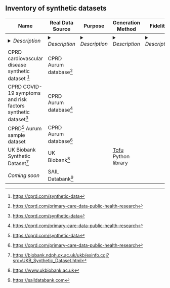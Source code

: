  ## Inventory of synthetic datasets

<!--/This information may would be good to collate in some sort of web dashboard. Large tables in a markdown file get a bit cumbersome to edit. -->

| Name | Real Data Source | Purpose | Generation Method | Fidelity | Cost  | DLA | Infrastructure e.g. TRE | Other |
|---|---|---|---|---|---|---|---|---|
| <details> <summary>*Description*</summary> Name of the synthetic dataset </details> |  <details> <summary>*Description*</summary> Name of a real dataset, which the synthetic dataset is based on </details>  |  <details> <summary>*Description*</summary> Intended purpose for the synthetic dataset </details>  |  <details> <summary>*Description*</summary> How the synthetic dataset was generated </details>  |  <details> <summary>*Description*</summary> Degree to which the synthetic dataset matches the statistical properties of the real dataset </details>  |  <details> <summary>*Description*</summary> Cost to access the synthetic dataset and for how long </details>  |  <details> <summary>*Description*</summary> Data License Agreement </details>  |  <details> <summary>*Description*</summary> Is data access given within an existing infrastructure? </details>  |  <details> <summary>*Description*</summary> Other relevant details about the real/synthetic dataset </details>  |
|CPRD cardiovascular disease synthetic dataset [^1] | CPRD Aurum database[^2] |  |    |   |                       |   | | |
|CPRD COVID-19 symptoms and risk factors synthetic dataset[^1] | CPRD Aurum database[^2] |             |    |   |                       |   | | |
|CPRD[^1]  Aurum sample dataset | CPRD Aurum database[^2] |             |    |   |                       |   | | |
|UK Biobank Synthetic Dataset[^3] | UK Biobank[^4] |             |[Tofu](https://github.com/spiros/tofu) Python library  |   |                       |   | ||
|_Coming soon_| SAIL Databank[^5]   |             |    |   |                       |   | | |

<!--/ Chris Orton: "PIONEER Hub might be useful for OPTIMAL - also Birmingham based. They have a service where they can create synthetic data for specific use cases (data to fit certain population characteristics), but not sure if they do this based on primary care or just hospital. Suzy Gallier from PIONEER was at the HDR meeting I attended on Monday, as well as Krish." https://www.pioneerdatahub.co.uk/data/data-services-costs/ -->

<!--/ It could be good to include an inventory of real datasets that are easy & free to access (_not synthetic_) for example check these: MIMIC, DataLoch, ELSA, Birth cohorts, GNCR, ELPR, EXCEED, Hugging Face -->

[^1]: https://cprd.com/synthetic-data
[^2]: https://cprd.com/primary-care-data-public-health-research
[^3]: https://biobank.ndph.ox.ac.uk/ukb/exinfo.cgi?src=UKB_Synthetic_Dataset.html 
[^4]: https://www.ukbiobank.ac.uk
[^5]: https://saildatabank.com
